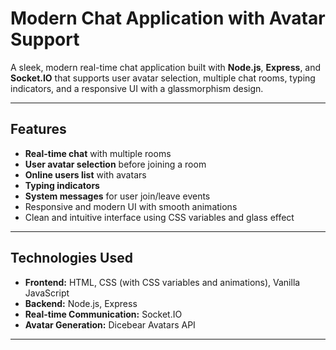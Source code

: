 # Modern Chat Application with Avatar Support

A sleek, modern real-time chat application built with **Node.js**, **Express**, and **Socket.IO** that supports user avatar selection, multiple chat rooms, typing indicators, and a responsive UI with a glassmorphism design.

---

## Features

- **Real-time chat** with multiple rooms
- **User avatar selection** before joining a room
- **Online users list** with avatars
- **Typing indicators**
- **System messages** for user join/leave events
- Responsive and modern UI with smooth animations
- Clean and intuitive interface using CSS variables and glass effect

---

## Technologies Used

- **Frontend:** HTML, CSS (with CSS variables and animations), Vanilla JavaScript
- **Backend:** Node.js, Express
- **Real-time Communication:** Socket.IO
- **Avatar Generation:** Dicebear Avatars API

---

